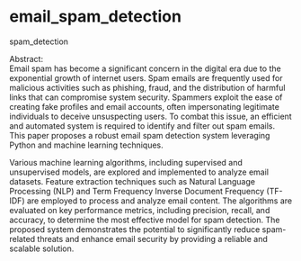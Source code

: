 # email_spam_detection
spam_detection 


Abstract:  
Email spam has become a significant concern in the digital era due to the exponential 
growth of internet users. Spam emails are frequently used for malicious activities such as 
phishing, fraud, and the distribution of harmful links that can compromise system security. 
Spammers exploit the ease of creating fake profiles and email accounts, often 
impersonating legitimate individuals to deceive unsuspecting users. To combat this issue, 
an efficient and automated system is required to identify and filter out spam emails. 
This paper proposes a robust email spam detection system leveraging Python and machine 
learning techniques.

Various machine learning algorithms, including supervised and 
unsupervised models, are explored and implemented to analyze email datasets. Feature 
extraction techniques such as Natural Language Processing (NLP) and Term Frequency
Inverse Document Frequency (TF-IDF) are employed to process and analyze email content. 
The algorithms are evaluated on key performance metrics, including precision, recall, and 
accuracy, to determine the most effective model for spam detection. The proposed system 
demonstrates the potential to significantly reduce spam-related threats and enhance 
email security by providing a reliable and scalable solution. 
